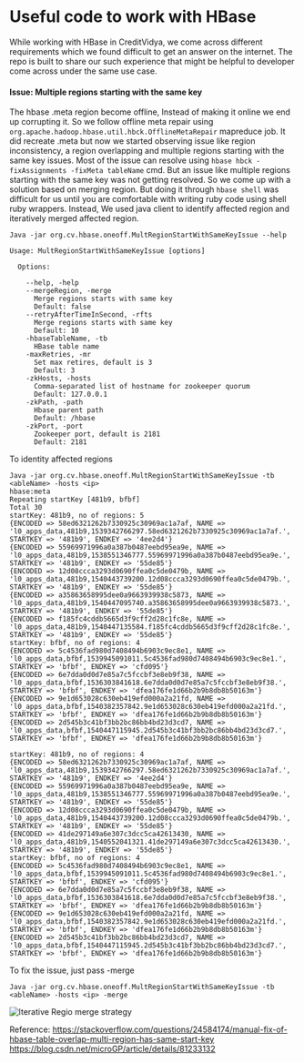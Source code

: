 # Useful code to work with HBase


While working with HBase in CreditVidya, we come across different requirements which we found difficult to get an answer on the internet. The repo is built to share our such experience that might be helpful to developer come across under the same use case.


#### Issue: Multiple regions starting with the same key


The hbase .meta region become offline, Instead of making it online we end up corrupting it. So we follow offline meta repair using `org.apache.hadoop.hbase.util.hbck.OfflineMetaRepair` mapreduce job. It did recreate .meta but now we started observing issue like region inconsistency, a region overlapping and multiple regions starting with the same key issues. Most of the issue can resolve using `hbase hbck -fixAssignments -fixMeta tableName` cmd. But an issue like multiple regions starting with the same key was not getting resolved. So we come up with a solution based on merging region. But doing it through `hbase shell` was difficult for us until you are comfortable with writing ruby code using shell ruby wrappers. Instead, We used java client to identify affected region and iteratively merged affected region.

```
Java -jar org.cv.hbase.oneoff.MultRegionStartWithSameKeyIssue --help

Usage: MultRegionStartWithSameKeyIssue [options]

  Options:

    --help, -help
    --mergeRegion, -merge
      Merge regions starts with same key
      Default: false
    --retryAfterTimeInSecond, -rfts
      Merge regions starts with same key
      Default: 10
    -hbaseTableName, -tb
      HBase table name
    -maxRetries, -mr
      Set max retires, default is 3
      Default: 3
    -zkHosts, -hosts
      Comma-separated list of hostname for zookeeper quorum
      Default: 127.0.0.1
    -zkPath, -path
      Hbase parent path
      Default: /hbase
    -zkPort, -port
      Zookeeper port, default is 2181
      Default: 2181
```
To identity affected regions
```
Java -jar org.cv.hbase.oneoff.MultRegionStartWithSameKeyIssue -tb <ableName> -hosts <ip> 
hbase:meta
Repeating startKey [481b9, bfbf]
Total 30
startKey: 481b9, no of regions: 5
{ENCODED => 58ed6321262b7330925c30969ac1a7af, NAME => 'l0_apps_data,481b9,1539342766297.58ed6321262b7330925c30969ac1a7af.', STARTKEY => '481b9', ENDKEY => '4ee2d4'}
{ENCODED => 55969971996a0a387b0487eebd95ea9e, NAME => 'l0_apps_data,481b9,1538551346777.55969971996a0a387b0487eebd95ea9e.', STARTKEY => '481b9', ENDKEY => '55de85'}
{ENCODED => 12d08ccca3293d0690ffea0c5de0479b, NAME => 'l0_apps_data,481b9,1540443739200.12d08ccca3293d0690ffea0c5de0479b.', STARTKEY => '481b9', ENDKEY => '55de85'}
{ENCODED => a35863658995dee0a9663939938c5873, NAME => 'l0_apps_data,481b9,1540447095740.a35863658995dee0a9663939938c5873.', STARTKEY => '481b9', ENDKEY => '55de85'}
{ENCODED => f185fc4cddb5665d3f9cff2d28c1fc8e, NAME => 'l0_apps_data,481b9,1540447135584.f185fc4cddb5665d3f9cff2d28c1fc8e.', STARTKEY => '481b9', ENDKEY => '55de85'}
startKey: bfbf, no of regions: 4
{ENCODED => 5c4536fad980d7408494b6903c9ec8e1, NAME => 'l0_apps_data,bfbf,1539945091011.5c4536fad980d7408494b6903c9ec8e1.', STARTKEY => 'bfbf', ENDKEY => 'cfd095'}
{ENCODED => 6e7dda0d0d7e85a7c5fccbf3e8eb9f38, NAME => 'l0_apps_data,bfbf,1536303841618.6e7dda0d0d7e85a7c5fccbf3e8eb9f38.', STARTKEY => 'bfbf', ENDKEY => 'dfea176fe1d66b2b9b8db8b50163m'}
{ENCODED => 9e1d653028c630eb419efd000a2a21fd, NAME => 'l0_apps_data,bfbf,1540382357842.9e1d653028c630eb419efd000a2a21fd.', STARTKEY => 'bfbf', ENDKEY => 'dfea176fe1d66b2b9b8db8b50163m'}
{ENCODED => 2d545b3c41bf3bb2bc86bb4bd23d3cd7, NAME => 'l0_apps_data,bfbf,1540447115945.2d545b3c41bf3bb2bc86bb4bd23d3cd7.', STARTKEY => 'bfbf', ENDKEY => 'dfea176fe1d66b2b9b8db8b50163m'}

startKey: 481b9, no of regions: 4
{ENCODED => 58ed6321262b7330925c30969ac1a7af, NAME => 'l0_apps_data,481b9,1539342766297.58ed6321262b7330925c30969ac1a7af.', STARTKEY => '481b9', ENDKEY => '4ee2d4'}
{ENCODED => 55969971996a0a387b0487eebd95ea9e, NAME => 'l0_apps_data,481b9,1538551346777.55969971996a0a387b0487eebd95ea9e.', STARTKEY => '481b9', ENDKEY => '55de85'}
{ENCODED => 12d08ccca3293d0690ffea0c5de0479b, NAME => 'l0_apps_data,481b9,1540443739200.12d08ccca3293d0690ffea0c5de0479b.', STARTKEY => '481b9', ENDKEY => '55de85'}
{ENCODED => 41de297149a6e307c3dcc5ca42613430, NAME => 'l0_apps_data,481b9,1540552041321.41de297149a6e307c3dcc5ca42613430.', STARTKEY => '481b9', ENDKEY => '55de85'}
startKey: bfbf, no of regions: 4
{ENCODED => 5c4536fad980d7408494b6903c9ec8e1, NAME => 'l0_apps_data,bfbf,1539945091011.5c4536fad980d7408494b6903c9ec8e1.', STARTKEY => 'bfbf', ENDKEY => 'cfd095'}
{ENCODED => 6e7dda0d0d7e85a7c5fccbf3e8eb9f38, NAME => 'l0_apps_data,bfbf,1536303841618.6e7dda0d0d7e85a7c5fccbf3e8eb9f38.', STARTKEY => 'bfbf', ENDKEY => 'dfea176fe1d66b2b9b8db8b50163m'}
{ENCODED => 9e1d653028c630eb419efd000a2a21fd, NAME => 'l0_apps_data,bfbf,1540382357842.9e1d653028c630eb419efd000a2a21fd.', STARTKEY => 'bfbf', ENDKEY => 'dfea176fe1d66b2b9b8db8b50163m'}
{ENCODED => 2d545b3c41bf3bb2bc86bb4bd23d3cd7, NAME => 'l0_apps_data,bfbf,1540447115945.2d545b3c41bf3bb2bc86bb4bd23d3cd7.', STARTKEY => 'bfbf', ENDKEY => 'dfea176fe1d66b2b9b8db8b50163m'}
```
To fix the issue, just pass -merge
```
Java -jar org.cv.hbase.oneoff.MultRegionStartWithSameKeyIssue -tb <ableName> -hosts <ip> -merge
```

![Iterative Regio merge strategy](https://nabhosal.github.io/external-images/multi-region-strt-with-sameKey.png)

Reference:
https://stackoverflow.com/questions/24584174/manual-fix-of-hbase-table-overlap-multi-region-has-same-start-key
https://blog.csdn.net/microGP/article/details/81233132
